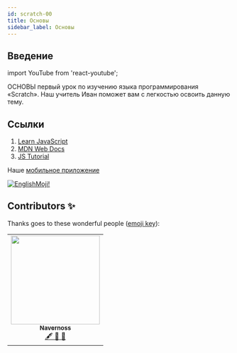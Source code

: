```yaml
---
id: scratch-00
title: Основы
sidebar_label: Основы
---
```

## Введение
import YouTube from 'react-youtube';

ОСНОВЫ первый урок по изучению языка программирования  «Scratch». Наш учитель Иван поможет вам с легкостью освоить данную тему.

<YouTube videoId='mh8zKaWimG8' />

## Ссылки
1. [Learn JavaScript](https://learn.javascript.ru/fetch)
2. [MDN Web Docs](https://developer.mozilla.org/ru/docs/Web/API/Fetch_API/Using_Fetch)
3. [JS Tutorial](https://www.javascripttutorial.net/javascript-fetch-api/)

Наше [мобильное приложение](http://onelink.to/njhc95)

[![EnglishMoji!](/img/logo/NeuroCoder.png)](https://vk.com/neurocoder)

## Contributors ✨

Thanks goes to these wonderful people ([emoji key](https://allcontributors.org/docs/en/emoji-key)):
<table>
  <tr> 
    <td align="center"><a href="https://github.com/Navernoss"><img src="https://avatars0.githubusercontent.com/u/75784137?v=4?s=200" width="200px;" alt=""/><br /><sub><b>Navernoss</b></sub></a><br /><a href="#content-Navernoss" title="Content">🖋 🐛 🎨 </a></td>
  </tr>
  
</table>
